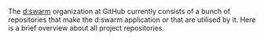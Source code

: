 The [d:swarm](https://github.com/dswarm) organization at GitHub currently consists of a bunch of repositories that make the d:swarm application or that are utilised by it. Here is a brief overview about all project repositories.
